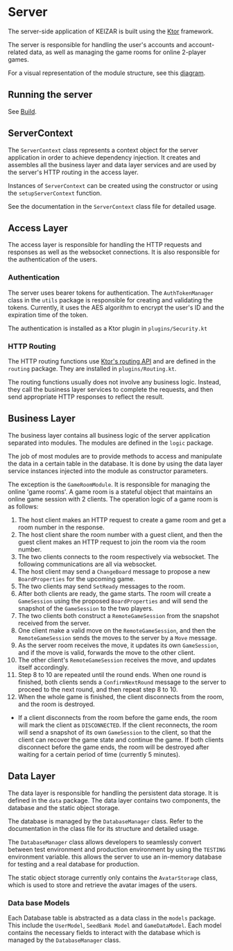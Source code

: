 # Server

The server-side application of KEIZAR is built using the [Ktor](https://ktor.io/) framework.

The server is responsible for handling the user's accounts and account-related data, 
as well as managing the game rooms for online 2-player games.

For a visual representation of the module structure, see this [diagram](../.images/project-architecture.png).

## Running the server

See [Build](../build.md#running-the-server).

## ServerContext

The `ServerContext` class represents a context object for the server application in order to 
achieve dependency injection. It creates and assembles all the business layer and data layer services
and are used by the server's HTTP routing in the access layer.

Instances of `ServerContext` can be created using the constructor or using the `setupServerContext` function.

See the documentation in the `ServerContext` class file for detailed usage.

## Access Layer

The access layer is responsible for handling the HTTP requests and responses as well as
the websocket connections. It is also responsible for the authentication of the users.

### Authentication

The server uses bearer tokens for authentication. The `AuthTokenManager` class in the `utils` 
package is responsible for creating and validating the tokens. 
Currently, it uses the AES algorithm to encrypt the user's ID and the expiration time of the token.

The authentication is installed as a Ktor plugin in `plugins/Security.kt`

### HTTP Routing

The HTTP routing functions use [Ktor's routing API](https://ktor.io/docs/routing-in-ktor.html) 
and are defined in the `routing` package. They are installed in `plugins/Routing.kt`.

The routing functions usually does not involve any business logic. 
Instead, they call the business layer services to complete the requests, and then send
appropriate HTTP responses to reflect the result.

## Business Layer

The business layer contains all business logic of the server application separated into modules.
The modules are defined in the `logic` package.

The job of most modules are to provide methods to access and manipulate the data in a certain table 
in the database. It is done by using the data layer service instances injected into the module as 
constructor parameters.

The exception is the `GameRoomModule`. It is responsible for managing the online 'game rooms'.
A game room is a stateful object that maintains an online game session with 2 clients. 
The operation logic of a game room is as follows:
1. The host client makes an HTTP request to create a game room and get a room number in the response.
2. The host client share the room number with a guest client, and then the guest client makes an 
   HTTP request to join the room via the room number.
3. The two clients connects to the room respectively via websocket. The following communications 
   are all via websocket.
4. The host client may send a `ChangeBoard` message to propose a new `BoardProperties` for the upcoming game.
5. The two clients may send `SetReady` messages to the room.
6. After both clients are ready, the game starts. The room will create a `GameSession` using the 
   proposed `BoardProperties` and will send the snapshot of the `GameSession` to the two players.
7. The two clients both construct a `RemoteGameSession` from the snapshot received from the server.
8. One client make a valid move on the `RemoteGameSession`, and then the `RemoteGameSession` sends 
   the moves to the server by a `Move` message. 
9. As the server room receives the move, it updates its own `GameSession`, and if the move is valid, 
   forwards the move to the other client.
10. The other client's `RemoteGameSession` receives the move, and updates itself accordingly.
11. Step 8 to 10 are repeated until the round ends. When one round is finished, both clients sends 
    a `ConfirmNextRound` message to the server to proceed to the next round, and then repeat step 8 to 10.
12. When the whole game is finished, the client disconnects from the room, and the room is destroyed.
- If a client disconnects from the room before the game ends, the room will mark the client as `DISCONNECTED`. 
  If the client reconnects, the room will send a snapshot of its own `GameSession` to the client, 
  so that the client can recover the game state and continue the game. 
  If both clients disconnect before the game ends, the room will be destroyed after waiting for a 
  certain period of time (currently 5 minutes).

## Data Layer

The data layer is responsible for handling the persistent data storage. 
It is defined in the `data` package. The data layer contains two components, 
the database and the static object storage.

The database is managed by the `DatabaseManager` class. Refer to the documentation in the class file
for its structure and detailed usage. 

The `DatabaseManager` class allows developers to seamlessly convert between test environment and production environment by using the `TESTING` environment variable.
this allows the server to use an in-memory database for testing and a real database for production. 


The static object storage currently only contains the `AvatarStorage` class, which is used to
store and retrieve the avatar images of the users.

### Data base Models
Each Database table is abstracted as a data class in the `models` package. This include the `UserModel`, `SeedBank Model` and `GameDataModel`.
Each model contains the necessary fields to interact with the database which is managed by the `DatabaseManager` class.


